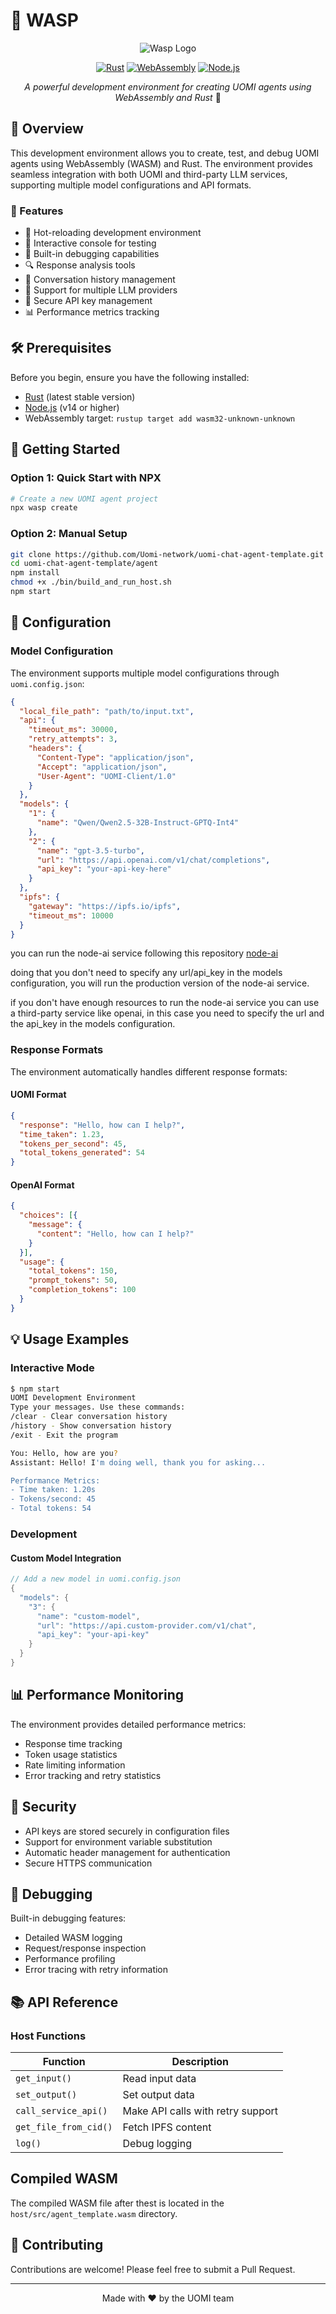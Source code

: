 # 🚀 WASP

<div align="center">

![Wasp Logo](./wasp-tech-logo.png)


[![Rust](https://img.shields.io/badge/rust-%23000000.svg?style=for-the-badge&logo=rust&logoColor=white)](https://www.rust-lang.org/)
[![WebAssembly](https://img.shields.io/badge/wasm-%23654FF0.svg?style=for-the-badge&logo=webassembly&logoColor=white)](https://webassembly.org/)
[![Node.js](https://img.shields.io/badge/node.js-6DA55F?style=for-the-badge&logo=node.js&logoColor=white)](https://nodejs.org/)

*A powerful development environment for creating UOMI agents using WebAssembly and Rust* 🦀

</div>

## 📖 Overview

This development environment allows you to create, test, and debug UOMI agents using WebAssembly (WASM) and Rust. The environment provides seamless integration with both UOMI and third-party LLM services, supporting multiple model configurations and API formats.

### 🌟 Features

- 🔄 Hot-reloading development environment
- 📝 Interactive console for testing
- 🐛 Built-in debugging capabilities
- 🔍 Response analysis tools
- 💾 Conversation history management
- 🔌 Support for multiple LLM providers
- 🔑 Secure API key management
- 📊 Performance metrics tracking

## 🛠 Prerequisites

Before you begin, ensure you have the following installed:

- [Rust](https://rustup.rs/) (latest stable version)
- [Node.js](https://nodejs.org/) (v14 or higher)
- WebAssembly target: `rustup target add wasm32-unknown-unknown`

## 🚀 Getting Started

### Option 1: Quick Start with NPX

```bash
# Create a new UOMI agent project
npx wasp create
```

### Option 2: Manual Setup

```bash
git clone https://github.com/Uomi-network/uomi-chat-agent-template.git
cd uomi-chat-agent-template/agent
npm install
chmod +x ./bin/build_and_run_host.sh
npm start
```

## 🔧 Configuration

### Model Configuration

The environment supports multiple model configurations through `uomi.config.json`:

```json
{
  "local_file_path": "path/to/input.txt",
  "api": {
    "timeout_ms": 30000,
    "retry_attempts": 3,
    "headers": {
      "Content-Type": "application/json",
      "Accept": "application/json",
      "User-Agent": "UOMI-Client/1.0"
    }
  },
  "models": {
    "1": {
      "name": "Qwen/Qwen2.5-32B-Instruct-GPTQ-Int4"
    },
    "2": {
      "name": "gpt-3.5-turbo",
      "url": "https://api.openai.com/v1/chat/completions",
      "api_key": "your-api-key-here"
    }
  },
  "ipfs": {
    "gateway": "https://ipfs.io/ipfs",
    "timeout_ms": 10000
  }
}
```

you can run the node-ai service following this repository [node-ai](https://github.com/Uomi-network/uomi-node-ai)

doing that you don't need to specify any url/api_key in the models configuration, you will run the production version of the node-ai service.

if you don't have enough resources to run the node-ai service you can use a third-party service like openai, in this case you need to specify the url and the api_key in the models configuration.

### Response Formats

The environment automatically handles different response formats:

#### UOMI Format
```json
{
  "response": "Hello, how can I help?",
  "time_taken": 1.23,
  "tokens_per_second": 45,
  "total_tokens_generated": 54
}
```

#### OpenAI Format
```json
{
  "choices": [{
    "message": {
      "content": "Hello, how can I help?"
    }
  }],
  "usage": {
    "total_tokens": 150,
    "prompt_tokens": 50,
    "completion_tokens": 100
  }
}
```

## 💡 Usage Examples

### Interactive Mode
```bash
$ npm start
UOMI Development Environment
Type your messages. Use these commands:
/clear - Clear conversation history
/history - Show conversation history
/exit - Exit the program

You: Hello, how are you?
Assistant: Hello! I'm doing well, thank you for asking...

Performance Metrics:
- Time taken: 1.20s
- Tokens/second: 45
- Total tokens: 54
```

### Development

#### Custom Model Integration
```rust
// Add a new model in uomi.config.json
{
  "models": {
    "3": {
      "name": "custom-model",
      "url": "https://api.custom-provider.com/v1/chat",
      "api_key": "your-api-key"
    }
  }
}
```

## 📊 Performance Monitoring

The environment provides detailed performance metrics:

- Response time tracking
- Token usage statistics
- Rate limiting information
- Error tracking and retry statistics

## 🔐 Security

- API keys are stored securely in configuration files
- Support for environment variable substitution
- Automatic header management for authentication
- Secure HTTPS communication

## 🐛 Debugging

Built-in debugging features:
- Detailed WASM logging
- Request/response inspection
- Performance profiling
- Error tracing with retry information

## 📚 API Reference

### Host Functions

| Function | Description |
|----------|-------------|
| `get_input()` | Read input data |
| `set_output()` | Set output data |
| `call_service_api()` | Make API calls with retry support |
| `get_file_from_cid()` | Fetch IPFS content |
| `log()` | Debug logging |

## Compiled WASM

The compiled WASM file after thest is located in the `host/src/agent_template.wasm` directory.

## 🤝 Contributing

Contributions are welcome! Please feel free to submit a Pull Request.

---

<div align="center">
Made with ❤️ by the UOMI team
</div>